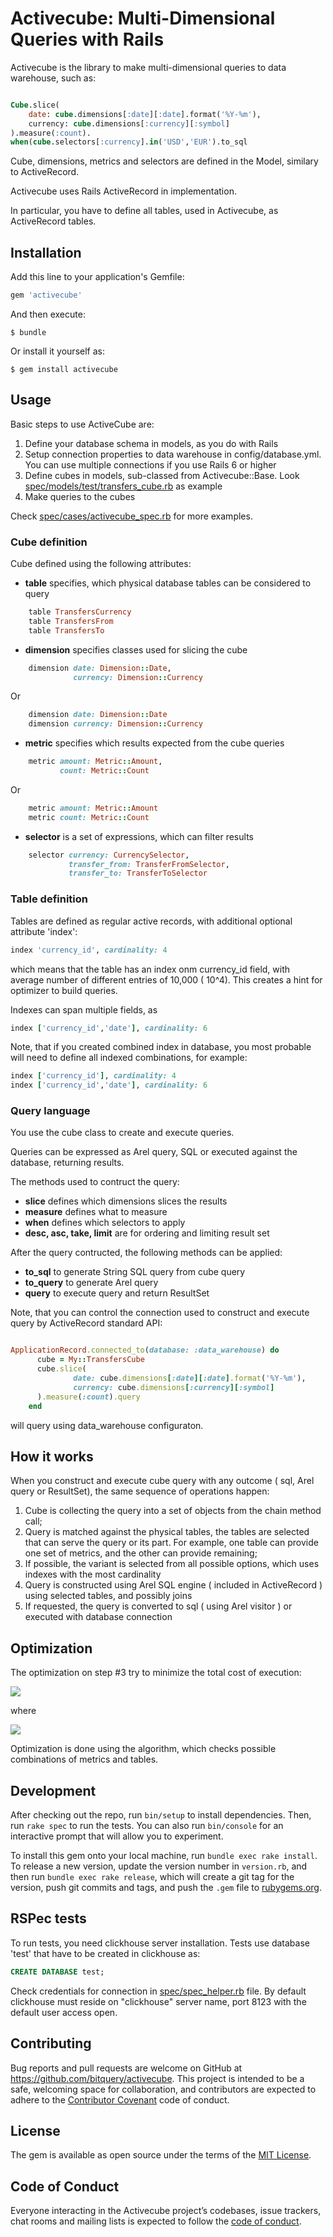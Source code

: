 # Activecube: Multi-Dimensional Queries with Rails

Activecube is the library to make multi-dimensional queries to data warehouse, such as:

```sql

Cube.slice(
    date: cube.dimensions[:date][:date].format('%Y-%m'),
    currency: cube.dimensions[:currency][:symbol]
).measure(:count).
when(cube.selectors[:currency].in('USD','EUR').to_sql
```

Cube, dimensions, metrics and selectors are defined in the Model, similary to
ActiveRecord.

Activecube uses Rails ActiveRecord in implementation. 

In particular, you have to define all tables, used in
Activecube, as ActiveRecord tables.

 

## Installation

Add this line to your application's Gemfile:

```ruby
gem 'activecube'
```

And then execute:

    $ bundle

Or install it yourself as:

    $ gem install activecube

## Usage

Basic steps to use ActiveCube are:

1. Define your database schema in models, as you do with Rails
2. Setup connection properties to data warehouse in config/database.yml. You can use multiple connections 
if you use Rails 6 or higher
3. Define cubes in models, sub-classed from Activecube::Base. Look 
[spec/models/test/transfers_cube.rb](spec/models/test/transfers_cube.rb) as example
4. Make queries to the cubes

Check [spec/cases/activecube_spec.rb](spec/cases/activecube_spec.rb) for more examples.


### Cube definition 

Cube defined using the following attributes:

- **table** specifies, which physical database tables can be considered to query
```ruby
    table TransfersCurrency
    table TransfersFrom
    table TransfersTo
```

- **dimension** specifies classes used for slicing the cube

```ruby
    dimension date: Dimension::Date,
              currency: Dimension::Currency
```

Or 

```ruby
    dimension date: Dimension::Date
    dimension currency: Dimension::Currency
```

- **metric** specifies which results expected from the cube queries

```ruby
    metric amount: Metric::Amount,
           count: Metric::Count
```

Or

```ruby
    metric amount: Metric::Amount
    metric count: Metric::Count
```

- **selector** is a set of expressions, which can filter results

```ruby
    selector currency: CurrencySelector,
             transfer_from: TransferFromSelector,
             transfer_to: TransferToSelector
```

### Table definition

Tables are defined as regular active records, with additional optional attribute 'index':
```ruby
index 'currency_id', cardinality: 4
```

which means that the table has an index onm currency_id field, with average number of different entries
of 10,000 ( 10^4). This creates a hint for optimizer to build queries.

Indexes can span multiple fields, as

```ruby
index ['currency_id','date'], cardinality: 6
```

Note, that if you created combined index in database, you most probable will need to define all
indexed combinations, for example:

```ruby
index ['currency_id'], cardinality: 4
index ['currency_id','date'], cardinality: 6
```

### Query language

You use the cube class to create and execute queries.

Queries can be expressed as Arel query, SQL or executed against the database, returning results.

The methods used to contruct the query:

- **slice** defines which dimensions slices the results
- **measure** defines what to measure
- **when** defines which selectors to apply
- **desc, asc, take, limit** are for ordering and limiting result set

After the query contructed, the following methods can be applied:

- **to_sql** to generate String SQL query from cube query
- **to_query** to generate Arel query
- **query** to execute query and return ResultSet

Note, that you can control the connection used to construct and execute query by 
ActiveRecord standard API:

```ruby

ApplicationRecord.connected_to(database: :data_warehouse) do
      cube = My::TransfersCube
      cube.slice(
              date: cube.dimensions[:date][:date].format('%Y-%m'),
              currency: cube.dimensions[:currency][:symbol]
      ).measure(:count).query
    end
```

will query using data_warehouse configuraton.

## How it works

When you construct and execute cube query with any outcome ( sql, Arel query or ResultSet),
the same sequence of operations happen:

1) Cube is collecting the query into a set of objects from the chain method call;
2) Query is matched against the physical tables, the tables are selected that can serve the query or its part. For example, one table can provide one set of metrics, and the other can provide remaining;
3) If possible, the variant is selected from all possible options, which uses indexes with the most cardinality
4) Query is constructed using Arel SQL engine ( included in ActiveRecord ) using selected tables, and possibly joins
5) If requested, the query is converted to sql ( using Arel visitor ) or executed with database connection

## Optimization

The optimization on step #3 try to minimize the total cost of execution:

<img src='https://latex.codecogs.com/gif.download?min%28%5Csum_%7Btables%7Dmax_%7Bmetrics%7D%28cost%29%29%29'></img>

where 

<img src='https://latex.codecogs.com/gif.download?cost%28metric%2Ctable%29%20%3D%201%20/%20%281%20+%20cardinality%28metric%2C%20table%29%29'></img>

Optimization is done using the algorithm, which checks possible combinations of metrics and tables.


## Development

After checking out the repo, run `bin/setup` to install dependencies. Then, run `rake spec` to run the tests. You can also run `bin/console` for an interactive prompt that will allow you to experiment.

To install this gem onto your local machine, run `bundle exec rake install`. To release a new version, update the version number in `version.rb`, and then run `bundle exec rake release`, which will create a git tag for the version, push git commits and tags, and push the `.gem` file to [rubygems.org](https://rubygems.org).

## RSPec tests


To run tests, you need clickhouse server installation.
Tests use database 'test' that have to be created in clickhouse as:
```sql
CREATE DATABASE test;
```
Check credentials for connection in [spec/spec_helper.rb](spec/spec_helper.rb) file.
By default clickhouse must reside on "clickhouse" server name, port 8123 with the default user access open.

## Contributing

Bug reports and pull requests are welcome on GitHub at https://github.com/bitquery/activecube. This project is intended to be a safe, welcoming space for collaboration, and contributors are expected to adhere to the [Contributor Covenant](http://contributor-covenant.org) code of conduct.

## License

The gem is available as open source under the terms of the [MIT License](https://opensource.org/licenses/MIT).

## Code of Conduct

Everyone interacting in the Activecube project’s codebases, issue trackers, chat rooms and mailing lists is expected to follow the [code of conduct](https://github.com/bitquery/activecube/blob/master/CODE_OF_CONDUCT.md).
